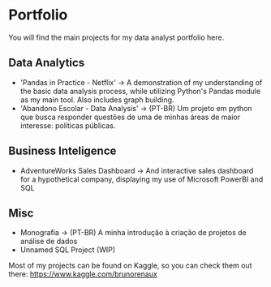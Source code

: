 # Portfolio
You will find the main projects for my data analyst portfolio here.

## Data Analytics
* 'Pandas in Practice - Netflix' -> A demonstration of my understanding of the basic data analysis process, while utilizing Python's Pandas module as my main tool. Also includes graph building.
* 'Abandono Escolar - Data Analysis' -> (PT-BR) Um projeto em python que busca responder questões de uma de minhas áreas de maior interesse: políticas públicas.

## Business Inteligence
* AdventureWorks Sales Dashboard -> And interactive sales dashboard for a hypothetical company, displaying my use of Microsoft PowerBI and SQL

## Misc
* Monografia -> (PT-BR) A minha introdução à criação de projetos de análise de dados
* Unnamed SQL Project (WIP)

Most of my projects can be found on Kaggle, so you can check them out there:
https://www.kaggle.com/brunorenaux
